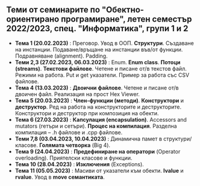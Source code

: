 ## Теми от семинарите по "Обектно-ориентирано програмиране", летен семестър 2022/2023, спец. "Информатика", групи 1 и 2 ##

- **Тема 1 (20.02.2023)** : Преговор. Увод в ООП. **Структури**. Създаване на инстанции. Подаване/връщане на инстанции във/от функции. Подравняване (alignment). Padding.  
- **Теми 2,3 (27.02.2023, 06.03.2023)** : Enum. **Enum class**. **Потоци (streams)**. **Текстови файлове**. Четене и писане от/в текстов файл. Режими на работа. Put и get указатели. Пример за работа със CSV файлове.  
- **Тема 4 (13.03.2023)** : **Двоични файлове**. Четене и писане от/в двоичен файл. Реализация на прост Hex Viewer.  
- **Тема 5 (20.03.2023)** : **Член-функции (методи)**. **Конструктори** и **деструктор**. Ред на работа на конструкторите и деструкторите. Конструктори и деструктор при композиция на обекти.  
- **Тема 6 (27.03.2023)** : **Капсулация (encapsulation)**. Accessors and mutators (гетъри и сетъри). **Процес на компилация**. Разделна компилация – .h файлове и .cpp файлове.  
- **Теми 7,8 (03.04.2023, 10.04.2023)** : Динамична памет в структури/класове. **Голямата четворка** (Big 4).  
- **Тема 9 (24.04.2023)** : **Предефиниране на оператори** (Operator overloading). Приятелски класове и функции.  
- **Тема 10 (28.04.2023)** : **Изключения** (Exceptions).  
- **Тема 11 (05.05.2023)** : Масиви от указатели към обекти. **lvalue** и **rvalue**. Увод в **move семантиката**.  
